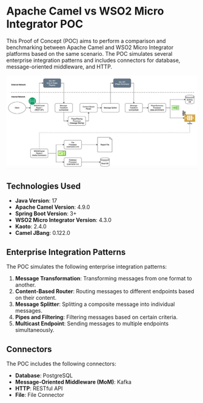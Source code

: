 # Apache Camel vs WSO2 Micro Integrator POC

This Proof of Concept (POC) aims to perform a comparison and benchmarking between Apache Camel and WSO2 Micro Integrator platforms based on the same scenario. The POC simulates several enterprise integration patterns and includes connectors for database, message-oriented middleware, and HTTP.

![POC Scenario](eipoc.jpg)

## Technologies Used

- **Java Version**: 17
- **Apache Camel Version**: 4.9.0
- **Spring Boot Version**: 3+
- **WSO2 Micro Integrator Version**: 4.3.0
- **Kaoto**: 2.4.0
- **Camel JBang**: 0.122.0

## Enterprise Integration Patterns

The POC simulates the following enterprise integration patterns:

1. **Message Transformation**: Transforming messages from one format to another.
2. **Content-Based Router**: Routing messages to different endpoints based on their content.
3. **Message Splitter**: Splitting a composite message into individual messages.
4. **Pipes and Filtering**: Filtering messages based on certain criteria.
5. **Multicast Endpoint**: Sending messages to multiple endpoints simultaneously.

## Connectors

The POC includes the following connectors:

- **Database**: PostgreSQL
- **Message-Oriented Middleware (MoM)**: Kafka
- **HTTP**: RESTful API
- **File**: File Connector

